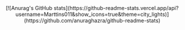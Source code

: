 <div align="center">
  [![Anurag's GitHub stats](https://github-readme-stats.vercel.app/api?username=Marttins011&show_icons=true&theme=city_lights)](https://github.com/anuraghazra/github-readme-stats)

</div>
